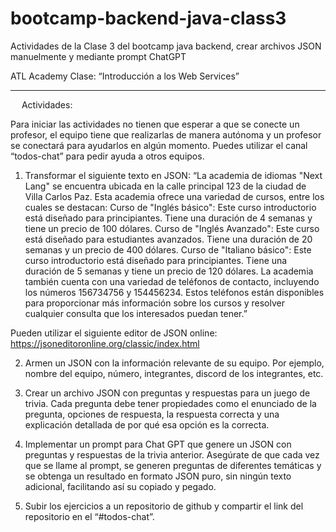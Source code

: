 # bootcamp-backend-java-class3
Actividades de la Clase 3 del bootcamp java backend, crear archivos JSON manuelmente y mediante prompt ChatGPT 

ATL Academy
Clase: “Introducción a los Web Services”
________________________________________
 
 
Actividades:

Para iniciar las actividades no tienen que esperar a que se conecte un profesor, el equipo tiene que realizarlas de manera autónoma y un profesor se conectará para ayudarlos en algún momento. Puedes utilizar el canal “todos-chat” para pedir ayuda a otros equipos.

1) Transformar el siguiente texto en JSON:
“La academia de idiomas "Next Lang" se encuentra ubicada en la calle principal 123 de la ciudad de Villa Carlos Paz. Esta academia ofrece una variedad de cursos, entre los cuales se destacan:
Curso de "Inglés básico": Este curso introductorio está diseñado para principiantes. Tiene una duración de 4 semanas y tiene un precio de 100 dólares.
Curso de "Inglés Avanzado": Este curso está diseñado para estudiantes avanzados. Tiene una duración de 20 semanas y un precio de 400 dólares.
Curso de "Italiano básico": Este curso introductorio está diseñado para principiantes. Tiene una duración de 5 semanas y tiene un precio de 120 dólares.
La academia también cuenta con una variedad de teléfonos de contacto, incluyendo los números 156734756 y 154456234. Estos teléfonos están disponibles para proporcionar más información sobre los cursos y resolver cualquier consulta que los interesados puedan tener.”

Pueden utilizar el siguiente editor de JSON online: https://jsoneditoronline.org/classic/index.html

2) Armen un JSON con la información relevante de su equipo. Por ejemplo, nombre del equipo, número, integrantes, discord de los integrantes, etc.

3) Crear un archivo JSON con preguntas y respuestas para un juego de trivia. Cada pregunta debe tener propiedades como el enunciado de la pregunta, opciones de respuesta, la respuesta correcta y una explicación detallada de por qué esa opción es la correcta.

4) Implementar un prompt para Chat GPT que genere un JSON con preguntas y respuestas de la trivia anterior. Asegúrate de que cada vez que se llame al prompt, se generen preguntas de diferentes temáticas y se obtenga un resultado en formato JSON puro, sin ningún texto adicional, facilitando así su copiado y pegado.

5) Subir los ejercicios a un repositorio de github y compartir el link del repositorio en el “#todos-chat”.



